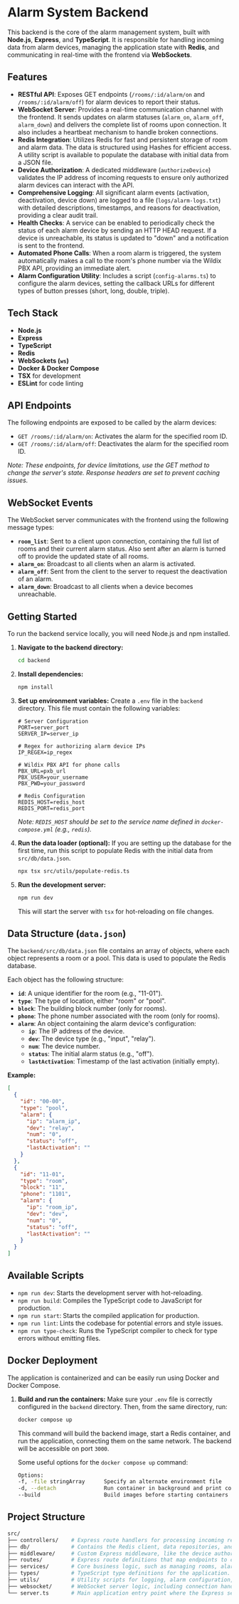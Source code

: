 # Alarm System Backend

This backend is the core of the alarm management system, built with **Node.js**, **Express**, and **TypeScript**. It is responsible for handling incoming data from alarm devices, managing the application state with **Redis**, and communicating in real-time with the frontend via **WebSockets**.

## Features

-   **RESTful API**: Exposes GET endpoints (`/rooms/:id/alarm/on` and `/rooms/:id/alarm/off`) for alarm devices to report their status.
-   **WebSocket Server**: Provides a real-time communication channel with the frontend. It sends updates on alarm statuses (`alarm_on`, `alarm_off`, `alarm_down`) and delivers the complete list of rooms upon connection. It also includes a heartbeat mechanism to handle broken connections.
-   **Redis Integration**: Utilizes Redis for fast and persistent storage of room and alarm data. The data is structured using Hashes for efficient access. A utility script is available to populate the database with initial data from a JSON file.
-   **Device Authorization**: A dedicated middleware (`authorizeDevice`) validates the IP address of incoming requests to ensure only authorized alarm devices can interact with the API.
-   **Comprehensive Logging**: All significant alarm events (activation, deactivation, device down) are logged to a file (`logs/alarm-logs.txt`) with detailed descriptions, timestamps, and reasons for deactivation, providing a clear audit trail.
-   **Health Checks**: A service can be enabled to periodically check the status of each alarm device by sending an HTTP HEAD request. If a device is unreachable, its status is updated to "down" and a notification is sent to the frontend.
-   **Automated Phone Calls**: When a room alarm is triggered, the system automatically makes a call to the room's phone number via the Wildix PBX API, providing an immediate alert.
-   **Alarm Configuration Utility**: Includes a script (`config-alarms.ts`) to configure the alarm devices, setting the callback URLs for different types of button presses (short, long, double, triple).

## Tech Stack

-   **Node.js**
-   **Express**
-   **TypeScript**
-   **Redis**
-   **WebSockets (`ws`)**
-   **Docker & Docker Compose**
-   **TSX** for development
-   **ESLint** for code linting

## API Endpoints

The following endpoints are exposed to be called by the alarm devices:

-   `GET /rooms/:id/alarm/on`: Activates the alarm for the specified room ID.
-   `GET /rooms/:id/alarm/off`: Deactivates the alarm for the specified room ID.

*Note: These endpoints, for device limitations, use the GET method to change the server's state. Response headers are set to prevent caching issues.*

## WebSocket Events

The WebSocket server communicates with the frontend using the following message types:

-   **`room_list`**: Sent to a client upon connection, containing the full list of rooms and their current alarm status. Also sent after an alarm is turned off to provide the updated state of all rooms.
-   **`alarm_on`**: Broadcast to all clients when an alarm is activated.
-   **`alarm_off`**: Sent from the client to the server to request the deactivation of an alarm.
-   **`alarm_down`**: Broadcast to all clients when a device becomes unreachable.

## Getting Started

To run the backend service locally, you will need Node.js and npm installed.

1.  **Navigate to the backend directory:**
    ```bash
    cd backend
    ```

2.  **Install dependencies:**
    ```bash
    npm install
    ```

3.  **Set up environment variables:**
    Create a `.env` file in the `backend` directory. This file must contain the following variables:

    ```env
    # Server Configuration
    PORT=server_port
    SERVER_IP=server_ip

    # Regex for authorizing alarm device IPs
    IP_REGEX=ip_regex

    # Wildix PBX API for phone calls
    PBX_URL=pxb_url
    PBX_USER=your_username
    PBX_PWD=your_password

    # Redis Configuration
    REDIS_HOST=redis_host
    REDIS_PORT=redis_port
    ```
    *Note: `REDIS_HOST` should be set to the service name defined in `docker-compose.yml` (e.g., `redis`).*

4.  **Run the data loader (optional):**
    If you are setting up the database for the first time, run this script to populate Redis with the initial data from `src/db/data.json`.
    ```bash
    npx tsx src/utils/populate-redis.ts
    ```

5.  **Run the development server:**
    ```bash
    npm run dev
    ```
    This will start the server with `tsx` for hot-reloading on file changes.

## Data Structure (`data.json`)

The `backend/src/db/data.json` file contains an array of objects, where each object represents a room or a pool. This data is used to populate the Redis database.

Each object has the following structure:

-   **`id`**: A unique identifier for the room (e.g., "11-01").
-   **`type`**: The type of location, either "room" or "pool".
-   **`block`**: The building block number (only for rooms).
-   **`phone`**: The phone number associated with the room (only for rooms).
-   **`alarm`**: An object containing the alarm device's configuration:
    -   **`ip`**: The IP address of the device.
    -   **`dev`**: The device type (e.g., "input", "relay").
    -   **`num`**: The device number.
    -   **`status`**: The initial alarm status (e.g., "off").
    -   **`lastActivation`**: Timestamp of the last activation (initially empty).

**Example:**
```json
[
  {
    "id": "00-00",
    "type": "pool",
    "alarm": {
      "ip": "alarm_ip",
      "dev": "relay",
      "num": "0",
      "status": "off",
      "lastActivation": ""
    }
  },
  {
    "id": "11-01",
    "type": "room",
    "block": "11",
    "phone": "1101",
    "alarm": {
      "ip": "room_ip",
      "dev": "dev",
      "num": "0",
      "status": "off",
      "lastActivation": ""
    }
  }
]
```

## Available Scripts

-   `npm run dev`: Starts the development server with hot-reloading.
-   `npm run build`: Compiles the TypeScript code to JavaScript for production.
-   `npm run start`: Starts the compiled application for production.
-   `npm run lint`: Lints the codebase for potential errors and style issues.
-   `npm run type-check`: Runs the TypeScript compiler to check for type errors without emitting files.

## Docker Deployment

The application is containerized and can be easily run using Docker and Docker Compose.

1.  **Build and run the containers:**
    Make sure your `.env` file is correctly configured in the `backend` directory. Then, from the same directory, run:
    ```bash
    docker compose up
    ```
    This command will build the backend image, start a Redis container, and run the application, connecting them on the same network. The backend will be accessible on port `3000`.

    Some useful options for the ``` docker compose up ``` command:
    ```bash
    Options:
    -f, -file stringArray      Specify an alternate environment file
    -d, --detach               Run container in background and print container ID
    --build                    Build images before starting containers (use it when you have to rebuild the image)
    ```

## Project Structure

```bash
src/
├── controllers/    # Express route handlers for processing incoming requests.
├── db/             # Contains the Redis client, data repositories, and initial data.
├── middleware/     # Custom Express middleware, like the device authorization filter.
├── routes/         # Express route definitions that map endpoints to controllers.
├── services/       # Core business logic, such as managing rooms, alarms, and health checks.
├── types/          # TypeScript type definitions for the application.
├── utils/          # Utility scripts for logging, alarm configuration, and DB population.
├── websocket/      # WebSocket server logic, including connection handling and message broadcasting.
└── server.ts       # Main application entry point where the Express server and WebSocket server are initialized.
```